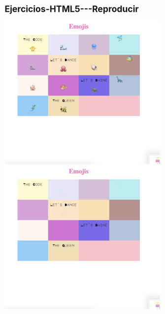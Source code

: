# Ejercicios-HTML5---Reproducir
<!-- Elige un tema de la página de emojis proporcionado y reproduce la siguiente  
 imagen. Cada rectángulo deberá tener un emoji. Página de emojis:https:/Eemojikeyboard.top/es/ -->

<img src="./css/img/readme2.png">
<img src="./css/img/readme1.png">